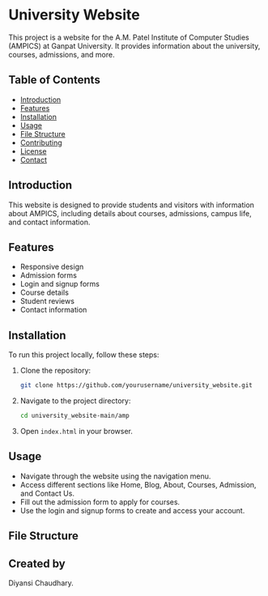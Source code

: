 # University Website

This project is a website for the A.M. Patel Institute of Computer Studies (AMPICS) at Ganpat University. It provides information about the university, courses, admissions, and more.

## Table of Contents

- [Introduction](#introduction)
- [Features](#features)
- [Installation](#installation)
- [Usage](#usage)
- [File Structure](#file-structure)
- [Contributing](#contributing)
- [License](#license)
- [Contact](#contact)

## Introduction

This website is designed to provide students and visitors with information about AMPICS, including details about courses, admissions, campus life, and contact information.

## Features

- Responsive design
- Admission forms
- Login and signup forms
- Course details
- Student reviews
- Contact information

## Installation

To run this project locally, follow these steps:

1. Clone the repository:
    ```sh
    git clone https://github.com/yourusername/university_website.git
    ```
2. Navigate to the project directory:
    ```sh
    cd university_website-main/amp
    ```
3. Open `index.html` in your browser.

## Usage

- Navigate through the website using the navigation menu.
- Access different sections like Home, Blog, About, Courses, Admission, and Contact Us.
- Fill out the admission form to apply for courses.
- Use the login and signup forms to create and access your account.

## File Structure

## Created by

Diyansi Chaudhary.
